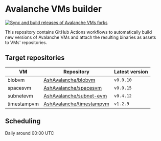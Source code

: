 # Avalanche VMs builder

[![Sync and build releases of Avalanche VMs forks](https://github.com/AshAvalanche/avalanche-vms-builder/actions/workflows/sync-avalanche-vms.yml/badge.svg)](https://github.com/AshAvalanche/avalanche-vms-builder/actions/workflows/sync-avalanche-vms.yml)

This repository contains GitHub Actions workflows to automatically build new versions of Avalanche VMs and attach the resulting binaries as assets to VMs' repositories.

## Target repositories

| VM          | Repository                                                                       | Latest version |
| ----------- | -------------------------------------------------------------------------------- | -------------- |
| blobvm      | [AshAvalanche/blobvm](https://github.com/AshAvalanche/blobvm/releases)           | `v0.0.10`       |
| spacesvm    | [AshAvalanche/spacesvm](https://github.com/AshAvalanche/spacesvm/releases)       | `v0.0.15`       |
| subnetevm   | [AshAvalanche/subnet-evm](https://github.com/AshAvalanche/subnet-evm/releases)   | `v0.4.12`       |
| timestampvm | [AshAvalanche/timestampvm](https://github.com/AshAvalanche/timestampvm/releases) | `v1.2.9`       |

## Scheduling

Daily around 00:00 UTC
